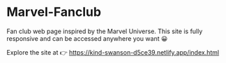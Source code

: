 # Marvel-Fanclub
Fan club web page inspired by the Marvel Universe.
This site is fully responsive and can be accessed anywhere you want 😀

Explore the site at 👉 https://kind-swanson-d5ce39.netlify.app/index.html
